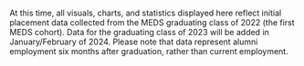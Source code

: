 <br>
At this time, all visuals, charts, and statistics displayed here reflect initial placement data collected from the MEDS graduating class of 2022 (the first MEDS cohort). Data for the graduating class of 2023 will be added in January/February of 2024. Please note that data represent alumni employment six months after graduation, rather than current employment.